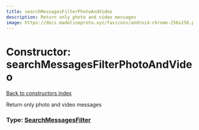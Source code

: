```yaml
---
title: searchMessagesFilterPhotoAndVideo
description: Return only photo and video messages
image: https://docs.madelineproto.xyz/favicons/android-chrome-256x256.png
---
```

# Constructor: searchMessagesFilterPhotoAndVideo  
[Back to constructors index](index.md)



Return only photo and video messages




### Type: [SearchMessagesFilter](../types/SearchMessagesFilter.md)


